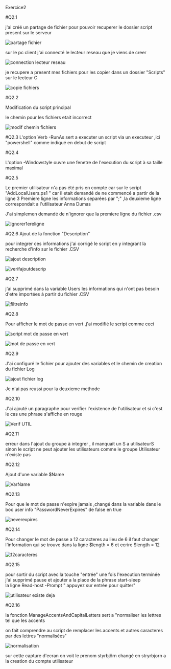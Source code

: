 Exercice2 

#Q2.1

j'ai créé un partage de fichier pour pouvoir recuperer le dossier script present sur le serveur 

![partage fichier](https://github.com/user-attachments/assets/a816ada5-c206-4356-9a09-a7630f439674)

sur le pc client j'ai connecté le lecteur reseau que je viens de creer 

![connection lecteur reseau](https://github.com/user-attachments/assets/a88670d8-6d64-423a-ba96-2b0473fae725)

je recupere a present mes fichiers pour les copier dans un dossier "Scripts" sur le lecteur C

![copie fichiers](https://github.com/user-attachments/assets/3070c222-8bcb-4273-9094-529b1235969a)

#Q2.2

Modification du script principal 

le chemin pour les fichiers etait incorrect 

![modif chemin fichiers](https://github.com/user-attachments/assets/4695590d-2edb-4d85-b24a-44ce26ab46fb)

#Q2.3
L'option Verb -RunAs  sert a executer  un script via un executeur  ,ici  "powershell" comme indiqué en debut de script 

#Q2.4

L'option -Windowstyle ouvre une fenetre de l'execution du script  à sa taille maximal 

#Q2.5

Le premier utilisateur n'a pas été pris en compte car sur le script "AddLocalUsers.ps1 " car il etait demandé de ne commencé a partir de la ligne 3 
Premiere ligne les informations separées par ";"  ,la deuxieme ligne correspondait a l'utilisateur Anna Dumas 

J'ai simplemen demandé de n'ignorer que la premiere ligne du fichier .csv 

![ignorer1ereligne](https://github.com/user-attachments/assets/baccf020-a446-4678-a052-8b908ef48fee)

#Q2.6 
Ajout de la fonction "Description" 

pour integrer ces informations  j'ai corrigé le script en y integrant la recherche d'info sur le fichier .CSV 
 


![ajout description](https://github.com/user-attachments/assets/819e6025-08ae-488b-9b53-f4b2a2c59fb0)


![verifajoutdescrip](https://github.com/user-attachments/assets/d5b7682f-7f37-4192-a81e-c017abfd16f9)


#Q2.7

j'ai supprimé dans la variable Users les informations qui n'ont pas besoin d'etre importées à partir du fichier .CSV 

![filtreinfo](https://github.com/user-attachments/assets/9a8d0d77-7825-4723-94ba-029c0f07745b)

#Q2.8

Pour afficher le mot de passe en vert ,j'ai modifié le script comme ceci 

![script mot de passe en vert](https://github.com/user-attachments/assets/8abb69d9-6fbe-43df-b866-2e03d52945ac)

![mot de passe en vert](https://github.com/user-attachments/assets/28f57c69-8d31-49e0-9537-15129a40fbc8)


#Q2.9

J'ai configuré le fichier pour ajouter des variables et le chemin de creation du fichier Log 

![ajout fichier log](https://github.com/user-attachments/assets/70c51bd3-c57f-47c5-a7ae-20b9f47fdae6)

Je n'ai pas reussi pour la deuxieme methode 

#Q2.10

J'ai ajouté un paragraphe pour verifier l'existence de l'utilisateur et si c'est le cas une phrase s'affiche en rouge 

![Verif UTIL](https://github.com/user-attachments/assets/8f736507-0f59-4df6-b8a0-b8d79f107156)


#Q2.11


 erreur dans l'ajout du groupe à integrer , il manquait un S a utilisateurS sinon le script ne peut ajouter les utilisateurs comme le groupe Utilisateur n'existe pas

 #Q2.12

 Ajout d'une variable $Name 

 ![VarName](https://github.com/user-attachments/assets/c8762a13-5f74-43ef-aedb-bb9dcf8aba6d)

 #Q2.13

 Pour que le mot de passe n'expire jamais ,changé dans la variable dans le boc user info   "PasswordNeverExpires" de false en true 

 ![neverexpires](https://github.com/user-attachments/assets/cfa2c100-5709-4d59-a796-8fd3e7a5fcf1)

#Q2.14

Pour changer le mot de passe a  12 caracteres au lieu de 6 il faut changer l'information qui se trouve dans la ligne $length = 6 et ecrire $length = 12 

![12caracteres](https://github.com/user-attachments/assets/f52d5a7c-85d4-449f-9b7a-20f07239ba7f)

#Q2.15

pour sortir du script avec la touche "entrée" une fois l'execution terminée   j'ai supprimé  pause et ajouter a la place de la phrase start-sleep  
la ligne Read-host -Prompt " appuyez sur entrée pour quitter"

![utilisateur existe deja](https://github.com/user-attachments/assets/60fa44f5-8428-469d-b6d7-b34ac00505a7)

#Q2.16 

 la fonction ManageAccentsAndCapitalLetters sert a "normaliser les lettres  tel que les accents   

 on fait comprendre au script de remplacer les accents et autres caracteres par des lettres "normalisées" 

 ![normalisation](https://github.com/user-attachments/assets/c8908ff1-68bb-487d-8747-64a42170cfbc)

sur cette capture d'ecran on voit le prenom styrbjörn   changé en stryrbjorn a la creation du compte utilisateur 







 


 

 























